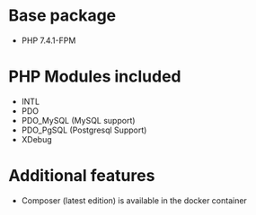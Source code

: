 # Base package

* PHP 7.4.1-FPM

# PHP Modules included

* INTL
* PDO
* PDO_MySQL (MySQL support)
* PDO_PgSQL (Postgresql Support)
* XDebug

# Additional features

* Composer (latest edition) is available in the docker container